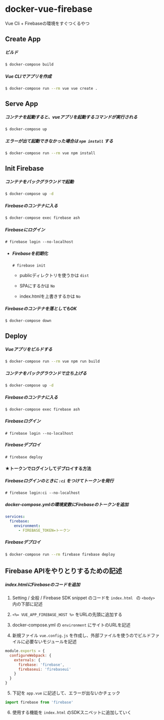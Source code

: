 # docker-vue-firebase
Vue Cli + Firebaseの環境をすぐつくるやつ

## Create App

##### ビルド

```bash
$ docker-compose build
```

##### Vue CLIでアプリを作成

```bash
$ docker-compose run --rm vue vue create .
```



## Serve App

##### コンテナを起動すると、vueアプリを起動するコマンドが実行される

```bash
$ docker-compose up
```

##### エラーが出て起動できなかった場合は `npm install` する

```bash
$ docker-compose run --rm vue npm install
```



## Init Firebase

##### コンテナをバックグラウンドで起動

```bash
$ docker-compose up -d
```

##### Firebaseのコンテナに入る

```bash
$ docker-compose exec firebase ash
```

##### Firebaseにログイン

```
# firebase login --no-localhost
```

- ##### Firebaseを初期化

  ```
  # firebase init
  ```

  - publicディレクトリを使うかは `dist`
  - SPAにするかは `No`

  - index.htmlを上書きするかは `No`

##### Firebaseのコンテナを落としてもOK

```bash
$ docker-compose down
```



## Deploy

##### Vueアプリをビルドする

```bash
$ docker-compose run --rm vue npm run build
```

##### コンテナをバックグラウンドで立ち上げる

```bash
$ docker-compose up -d
```

##### Firebaseのコンテナに入る

```bash
$ docker-compose exec firebase ash
```

##### Firebaseログイン

```
# firebase login --no-localhost
```

##### Firebaseデプロイ

```
# firebase deploy
```



#### ★トークンでログインしてデプロイする方法

##### Firebaseログインのときに `:ci` をつけてトークンを発行

```
# firebase login:ci --no-localhost
```

##### docker-compose.ymlの環境変数にFirebaseのトークンを追加

```yaml
services:
  firebase:
    environment: 
      - FIREBASE_TOKEN=トークン
```

##### Firebaseデプロイ

```bash
$ docker-compose run --rm firebase firebase deploy
```



## Firebase APIをやりとりするための記述

##### index.htmlにFirebaseのコードを追加

1. Setting / 全般 / Firebase SDK snippet のコードを `index.html ` の `<body>` 内の下部に記述

2. `<%= VUE_APP_FIREBASE_HOST %>` をURLの先頭に追加する

3. docker-compose.yml の `environment` にサイトのURLを記述
4. 新規ファイル `vue.config.js` を作成し、外部ファイルを使うのでビルドファイルに必要ないモジュールを記述

```js
module.exports = {
  configureWebpack: {
    externals: {
      firebase: 'firebase',
      firebaseui: 'firebaseui'
    }
  }
}
```

5. 下記を `app.vue` に記述して、エラーが出ないかチェック

```js
import firebase from 'firebase'
```

6. 使用する機能を `index.html` のSDKスニペットに追加していく

